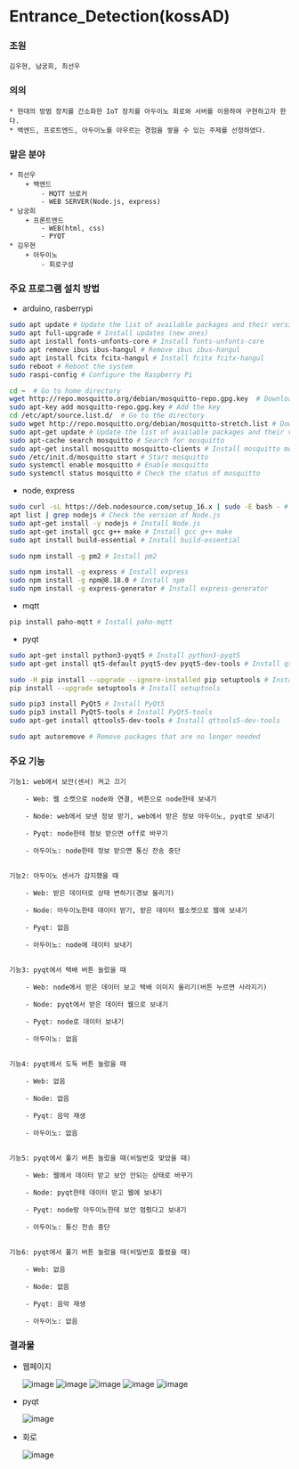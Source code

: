 # Entrance_Detection(kossAD)

### 조원
    김우현, 남궁희, 최선우 
### 의의
    * 현대의 방범 장치를 간소화한 IoT 장치를 아두이노 회로와 서버를 이용하여 구현하고자 한다.
    * 백엔드, 프로트엔드, 아두이노를 아우르는 경험을 쌓을 수 있는 주제를 선정하였다.

### 맡은 분야
    * 최선우
        + 백엔드
            - MQTT 브로커
            - WEB SERVER(Node.js, express)
    * 남궁희
        + 프론트엔드
            - WEB(html, css)
            - PYQT
    * 김우현
        + 아두이노
            - 회로구성
            
### 주요 프로그램 설치 방법


* arduino, rasberrypi

```bash
sudo apt update # Update the list of available packages and their versions
sudo apt full-upgrade # Install updates (new ones)
sudo apt install fonts-unfonts-core # Install fonts-unfonts-core
sudo apt remove ibus ibus-hangul # Remove ibus ibus-hangul
sudo apt install fcitx fcitx-hangul # Install fcitx fcitx-hangul
sudo reboot # Reboot the system
sudo raspi-config # Configure the Raspberry Pi

cd ~  # Go to home directory
wget http://repo.mosquitto.org/debian/mosquitto-repo.gpg.key  # Download the key
sudo apt-key add mosquitto-repo.gpg.key # Add the key
cd /etc/apt/source.list.d/  # Go to the directory
sudo wget http://repo.mosquitto.org/debian/mosquitto-stretch.list # Download the list
sudo apt-get update # Update the list of available packages and their versions
sudo apt-cache search mosquitto # Search for mosquitto
sudo apt-get install mosquitto mosquitto-clients # Install mosquitto mosquitto-clients
sudo /etc/init.d/mosquitto start # Start mosquitto
sudo systemctl enable mosquitto # Enable mosquitto
sudo systemctl status mosquitto # Check the status of mosquitto
```
* node, express
```bash
sudo curl -sL https://deb.nodesource.com/setup_16.x | sudo -E bash - # Install Node.js
apt list | grep nodejs # Check the version of Node.js
sudo apt-get install -y nodejs # Install Node.js
sudo apt-get install gcc g++ make # Install gcc g++ make
sudo apt install build-essential # Install build-essential

sudo npm install -g pm2 # Install pm2

sudo npm install -g express # Install express
sudo npm install -g npm@8.18.0 # Install npm
sudo npm install -g express-generator # Install express-generator
```
* mqtt
```bash
pip install paho-mqtt # Install paho-mqtt
```

* pyqt
```bash
sudo apt-get install python3-pyqt5 # Install python3-pyqt5
sudo apt-get install qt5-default pyqt5-dev pyqt5-dev-tools # Install qt5-default pyqt5-dev pyqt5-dev-tools

sudo -H pip install --upgrade --ignore-installed pip setuptools # Install pip
pip install --upgrade setuptools # Install setuptools

sudo pip3 install PyQt5 # Install PyQt5
sudo pip3 install PyQt5-tools # Install PyQt5-tools
sudo apt-get install qttools5-dev-tools # Install qttools5-dev-tools

sudo apt autoremove # Remove packages that are no longer needed
```

### 주요 기능
    기능1: web에서 보안(센서) 켜고 끄기
    
        - Web: 웹 소켓으로 node와 연결, 버튼으로 node한테 보내기

        - Node: web에서 보낸 정보 받기, web에서 받은 정보 아두이노, pyqt로 보내기

        - Pyqt: node한테 정보 받으면 off로 바꾸기

        - 아두이노: node한테 정보 받으면 통신 전송 중단


    기능2: 아두이노 센서가 감지했을 때

        - Web: 받은 데이터로 상태 변하기(경보 울리기)

        - Node: 아두이노한테 데이터 받기, 받은 데이터 웹소켓으로 웹에 보내기

        - Pyqt: 없음

        - 아두이노: node에 데이터 보내기
        

    기능3: pyqt에서 택배 버튼 눌렀을 때

        - Web: node에서 받은 데이터 보고 택배 이미지 올리기(버튼 누르면 사라지기)

        - Node: pyqt에서 받은 데이터 웹으로 보내기

        - Pyqt: node로 데이터 보내기

        - 아두이노: 없음
        

    기능4: pyqt에서 도둑 버튼 눌렀을 때

        - Web: 없음

        - Node: 없음

        - Pyqt: 음악 재생

        - 아두이노: 없음


    기능5: pyqt에서 풀기 버튼 눌렀을 때(비밀번호 맞았을 때)

        - Web: 웹에서 데이터 받고 보안 안되는 상태로 바꾸기

        - Node: pyqt한테 데이터 받고 웹에 보내기

        - Pyqt: node랑 아두이노한테 보안 멈췄다고 보내기

        - 아두이노: 통신 전송 중단
        

    기능6: pyqt에서 풀기 버튼 눌렀을 때(비밀번호 틀렸을 때)

        - Web: 없음

        - Node: 없음

        - Pyqt: 음악 재생

        - 아두이노: 없음




### 결과물

  * 웹페이지
  
    ![image](https://user-images.githubusercontent.com/104904309/198509471-b18d3650-1c3c-417e-8585-4a7ad8e0c896.png)
    ![image](https://user-images.githubusercontent.com/104904309/198509115-cdaf4417-9154-4491-8c80-7fb817e99915.png)
    ![image](https://user-images.githubusercontent.com/104904309/198509151-8169e47a-f815-4ef9-9f41-f83618a359ca.png)
    ![image](https://user-images.githubusercontent.com/104904309/198509227-40607476-6b73-40fb-b07b-690c5451c7ab.png)
    ![image](https://user-images.githubusercontent.com/104904309/198509273-03c79095-cf3d-4bc9-82ea-05b576240918.png)
    
  * pyqt
  
    ![image](https://user-images.githubusercontent.com/104904309/198868394-e7359c28-2aab-4bb1-9601-438033a5a33d.png)
  
  * 회로
  
    ![image](https://user-images.githubusercontent.com/104904309/198868420-b7fa1c61-d2ab-4247-809c-ef41f3337755.png)


